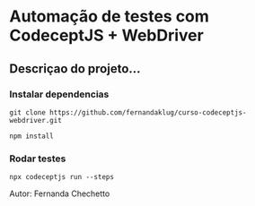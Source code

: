 # Automação de testes com CodeceptJS + WebDriver

## Descriçao do projeto...

### Instalar dependencias 

```
git clone https://github.com/fernandaklug/curso-codeceptjs-webdriver.git
```

```
npm install
```

### Rodar testes

```
npx codeceptjs run --steps
```


Autor: Fernanda Chechetto